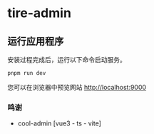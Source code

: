 # tire-admin

## 运行应用程序

安装过程完成后，运行以下命令启动服务。

```shell
pnpm run dev
```
您可以在浏览器中预览网站 [http://localhost:9000](http://localhost:9000)

### 鸣谢

- cool-admin [vue3 - ts - vite]
